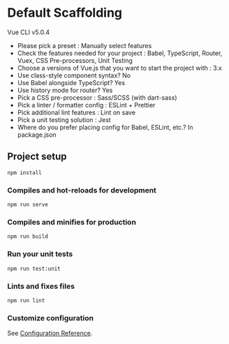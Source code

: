 # Default Scaffolding
Vue CLI v5.0.4
- Please pick a preset : Manually select features
- Check the features needed for your project : Babel, TypeScript, Router, Vuex, CSS Pre-processors, Unit Testing
- Choose a versions of Vue.js that you want to start the project with : 3.x
- Use class-style component syntax? No
- Use Babel alongside TypeScript? Yes
- Use history mode for router? Yes
- Pick a CSS pre-processor : Sass/SCSS (with dart-sass)
- Pick a linter / formatter config : ESLint + Prettier
- Pick additional lint features : Lint on save
- Pick a unit testing solution : Jest
- Where do you prefer placing config for Babel, ESLint, etc.? In package.json


## Project setup
```
npm install
```

### Compiles and hot-reloads for development
```
npm run serve
```

### Compiles and minifies for production
```
npm run build
```

### Run your unit tests
```
npm run test:unit
```

### Lints and fixes files
```
npm run lint
```

### Customize configuration
See [Configuration Reference](https://cli.vuejs.org/config/).
